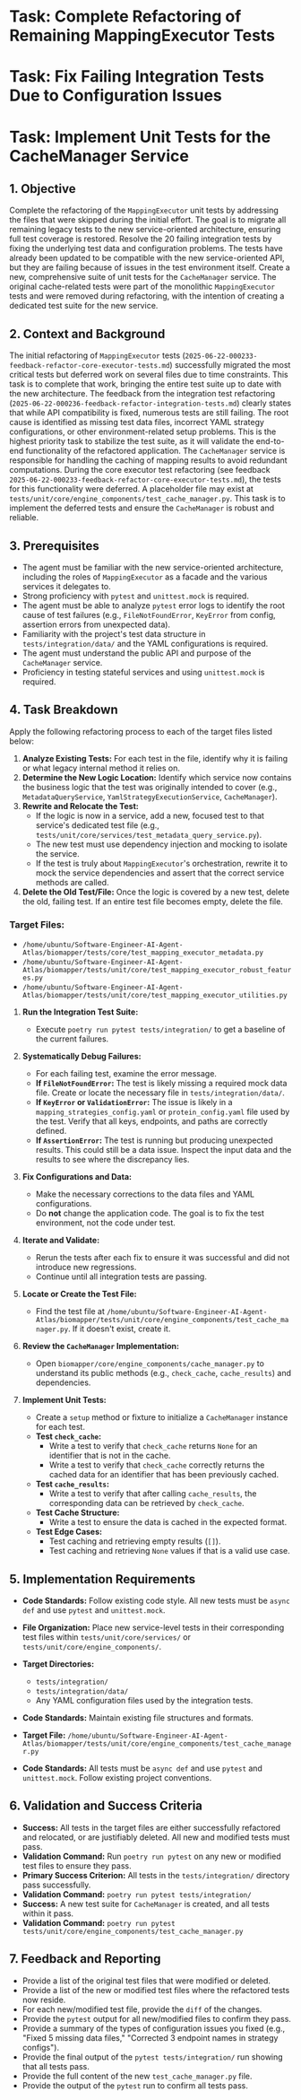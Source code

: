 # Task: Complete Refactoring of Remaining MappingExecutor Tests
# Task: Fix Failing Integration Tests Due to Configuration Issues
# Task: Implement Unit Tests for the CacheManager Service

## 1. Objective

Complete the refactoring of the `MappingExecutor` unit tests by addressing the files that were skipped during the initial effort. The goal is to migrate all remaining legacy tests to the new service-oriented architecture, ensuring full test coverage is restored.
Resolve the 20 failing integration tests by fixing the underlying test data and configuration problems. The tests have already been updated to be compatible with the new service-oriented API, but they are failing because of issues in the test environment itself.
Create a new, comprehensive suite of unit tests for the `CacheManager` service. The original cache-related tests were part of the monolithic `MappingExecutor` tests and were removed during refactoring, with the intention of creating a dedicated test suite for the new service.

## 2. Context and Background

The initial refactoring of `MappingExecutor` tests (`2025-06-22-000233-feedback-refactor-core-executor-tests.md`) successfully migrated the most critical tests but deferred work on several files due to time constraints. This task is to complete that work, bringing the entire test suite up to date with the new architecture.
The feedback from the integration test refactoring (`2025-06-22-000236-feedback-refactor-integration-tests.md`) clearly states that while API compatibility is fixed, numerous tests are still failing. The root cause is identified as missing test data files, incorrect YAML strategy configurations, or other environment-related setup problems. This is the highest priority task to stabilize the test suite, as it will validate the end-to-end functionality of the refactored application.
The `CacheManager` service is responsible for handling the caching of mapping results to avoid redundant computations. During the core executor test refactoring (see feedback `2025-06-22-000233-feedback-refactor-core-executor-tests.md`), the tests for this functionality were deferred. A placeholder file may exist at `tests/unit/core/engine_components/test_cache_manager.py`. This task is to implement the deferred tests and ensure the `CacheManager` is robust and reliable.

## 3. Prerequisites

- The agent must be familiar with the new service-oriented architecture, including the roles of `MappingExecutor` as a facade and the various services it delegates to.
- Strong proficiency with `pytest` and `unittest.mock` is required.
- The agent must be able to analyze `pytest` error logs to identify the root cause of test failures (e.g., `FileNotFoundError`, `KeyError` from config, assertion errors from unexpected data).
- Familiarity with the project's test data structure in `tests/integration/data/` and the YAML configurations is required.
- The agent must understand the public API and purpose of the `CacheManager` service.
- Proficiency in testing stateful services and using `unittest.mock` is required.

## 4. Task Breakdown

Apply the following refactoring process to each of the target files listed below:

1.  **Analyze Existing Tests:** For each test in the file, identify why it is failing or what legacy internal method it relies on.
2.  **Determine the New Logic Location:** Identify which service now contains the business logic that the test was originally intended to cover (e.g., `MetadataQueryService`, `YamlStrategyExecutionService`, `CacheManager`).
3.  **Rewrite and Relocate the Test:**
    - If the logic is now in a service, add a new, focused test to that service's dedicated test file (e.g., `tests/unit/core/services/test_metadata_query_service.py`).
    - The new test must use dependency injection and mocking to isolate the service.
    - If the test is truly about `MappingExecutor`'s orchestration, rewrite it to mock the service dependencies and assert that the correct service methods are called.
4.  **Delete the Old Test/File:** Once the logic is covered by a new test, delete the old, failing test. If an entire test file becomes empty, delete the file.

### Target Files:

- `/home/ubuntu/Software-Engineer-AI-Agent-Atlas/biomapper/tests/core/test_mapping_executor_metadata.py`
- `/home/ubuntu/Software-Engineer-AI-Agent-Atlas/biomapper/tests/unit/core/test_mapping_executor_robust_features.py`
- `/home/ubuntu/Software-Engineer-AI-Agent-Atlas/biomapper/tests/unit/core/test_mapping_executor_utilities.py`
1.  **Run the Integration Test Suite:**
    - Execute `poetry run pytest tests/integration/` to get a baseline of the current failures.

2.  **Systematically Debug Failures:**
    - For each failing test, examine the error message.
    - **If `FileNotFoundError`:** The test is likely missing a required mock data file. Create or locate the necessary file in `tests/integration/data/`.
    - **If `KeyError` or `ValidationError`:** The issue is likely in a `mapping_strategies_config.yaml` or `protein_config.yaml` file used by the test. Verify that all keys, endpoints, and paths are correctly defined.
    - **If `AssertionError`:** The test is running but producing unexpected results. This could still be a data issue. Inspect the input data and the results to see where the discrepancy lies.

3.  **Fix Configurations and Data:**
    - Make the necessary corrections to the data files and YAML configurations.
    - Do **not** change the application code. The goal is to fix the test environment, not the code under test.

4.  **Iterate and Validate:**
    - Rerun the tests after each fix to ensure it was successful and did not introduce new regressions.
    - Continue until all integration tests are passing.
1.  **Locate or Create the Test File:**
    - Find the test file at `/home/ubuntu/Software-Engineer-AI-Agent-Atlas/biomapper/tests/unit/core/engine_components/test_cache_manager.py`. If it doesn't exist, create it.

2.  **Review the `CacheManager` Implementation:**
    - Open `biomapper/core/engine_components/cache_manager.py` to understand its public methods (e.g., `check_cache`, `cache_results`) and dependencies.

3.  **Implement Unit Tests:**
    - Create a `setup` method or fixture to initialize a `CacheManager` instance for each test.
    - **Test `check_cache`:**
        - Write a test to verify that `check_cache` returns `None` for an identifier that is not in the cache.
        - Write a test to verify that `check_cache` correctly returns the cached data for an identifier that has been previously cached.
    - **Test `cache_results`:**
        - Write a test to verify that after calling `cache_results`, the corresponding data can be retrieved by `check_cache`.
    - **Test Cache Structure:**
        - Write a test to ensure the data is cached in the expected format.
    - **Test Edge Cases:**
        - Test caching and retrieving empty results (`[]`).
        - Test caching and retrieving `None` values if that is a valid use case.

## 5. Implementation Requirements

- **Code Standards:** Follow existing code style. All new tests must be `async def` and use `pytest` and `unittest.mock`.
- **File Organization:** Place new service-level tests in their corresponding test files within `tests/unit/core/services/` or `tests/unit/core/engine_components/`.

- **Target Directories:** 
    - `tests/integration/`
    - `tests/integration/data/`
    - Any YAML configuration files used by the integration tests.
- **Code Standards:** Maintain existing file structures and formats.

- **Target File:** `/home/ubuntu/Software-Engineer-AI-Agent-Atlas/biomapper/tests/unit/core/engine_components/test_cache_manager.py`
- **Code Standards:** All tests must be `async def` and use `pytest` and `unittest.mock`. Follow existing project conventions.

## 6. Validation and Success Criteria

- **Success:** All tests in the target files are either successfully refactored and relocated, or are justifiably deleted. All new and modified tests must pass.
- **Validation Command:** Run `poetry run pytest` on any new or modified test files to ensure they pass.
- **Primary Success Criterion:** All tests in the `tests/integration/` directory pass successfully.
- **Validation Command:** `poetry run pytest tests/integration/`
- **Success:** A new test suite for `CacheManager` is created, and all tests within it pass.
- **Validation Command:** `poetry run pytest tests/unit/core/engine_components/test_cache_manager.py`

## 7. Feedback and Reporting

- Provide a list of the original test files that were modified or deleted.
- Provide a list of the new or modified test files where the refactored tests now reside.
- For each new/modified test file, provide the `diff` of the changes.
- Provide the `pytest` output for all new/modified files to confirm they pass.
- Provide a summary of the types of configuration issues you fixed (e.g., "Fixed 5 missing data files," "Corrected 3 endpoint names in strategy configs").
- Provide the final output of the `pytest tests/integration/` run showing that all tests pass.
- Provide the full content of the new `test_cache_manager.py` file.
- Provide the output of the `pytest` run to confirm all tests pass.

